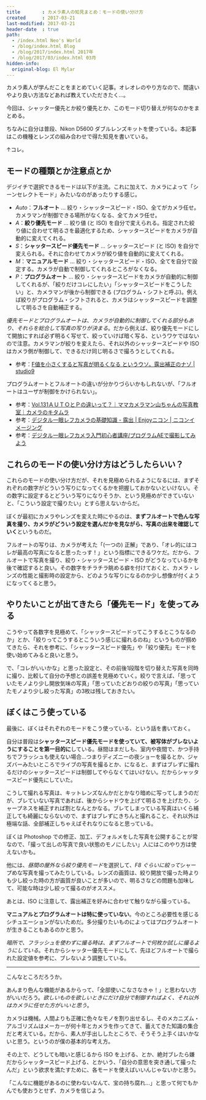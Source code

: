 ```yaml
---
title        : カメラ素人の知見まとめ：モードの使い分け方
created      : 2017-03-21
last-modified: 2017-03-21
header-date  : true
path:
  - /index.html Neo's World
  - /blog/index.html Blog
  - /blog/2017/index.html 2017年
  - /blog/2017/03/index.html 03月
hidden-info:
  original-blog: El Mylar
---
```


カメラ素人が学んだことをまとめていく記事。オレオレのやり方なので、間違いやより良い方法などあれば教えていただきたく…。

今回は、シャッター優先とか絞り優先とか、このモード切り替えが何なのかをまとめる。

ちなみに自分は普段、Nikon D5600 ダブルレンズキットを使っている。本記事はこの機種とレンズの組み合わせで得た知見を書いている。

↑コレ。

## モードの種類とか注意点とか

デジイチで選択できるモードは以下が主流。これに加えて、カメラによって「シーンセレクトモード」みたいなのがあったりする感じ。

- *Auto*：**フルオート** … 絞り・シャッタースピード・ISO、全てがカメラ任せ。カメラマンが制御できる場所がなくなる、全てカメラ任せ。
- *A*：**絞り優先モード** … 絞り値 (と ISO) を自分で変えられる。指定された絞り値に合わせて明るさを最適化するため、シャッタースピードをカメラが自動的に変えてくれる。
- *S*：**シャッタースピード優先モード** … シャッタースピード (と ISO) を自分で変えられる。それに合わせてカメラが絞り値を自動的に変えてくれる。
- *M*：**マニュアルモード** … 絞り・シャッタースピード・ISO、全てを自分で設定する。カメラが自動で制御してくれるところがなくなる。
- *P*：**プログラムオート** … 絞り・シャッタースピードをカメラが自動的に制御してくれるが、「絞りだけコレにしたい」「シャッタースピードをこうしたい」と、カメラマンが後から制御できる (プログラム・シフトと呼ぶ)。例えば絞りがプログラム・シフトされると、カメラはシャッタースピードを調整して明るさを自動補正する。

*優先モードとプログラムオートは、カメラが自動的に制御してくれる部分もあり、それらを総合して写真の写りが決まる*。だから例えば、絞り優先モードにして開放にすれば必ず明るく写せて、絞っていけば暗く写る、というワケではないので注意。カメラマンが絞りを変えたら、それ以外のシャッタースピードや ISO はカメラ側が制御して、できるだけ同じ明るさで撮ろうとしてくれる。

- 参考：[F値を小さくすると写真が明るくなる というウソ。露出補正のナゾ | studio9](http://photo-studio9.com/exposure_compensation/)

プログラムオートとフルオートの違いが分かりづらいかもしれないが、「フルオートはユーザが制御をかけられない」。

- 参考：[Vol.131ＡＵＴＯとＰの違いって？｜ママカメラマン山ちゃんの写真教室｜カメラのキタムラ](http://www.kitamura.jp/photo/mamacam/2013/mc131.html)
- 参考：[デジタル一眼レフカメラの基礎知識 - 露出 | Enjoyニコン | ニコンイメージング](http://www.nikon-image.com/enjoy/phototech/manual/04/06.html)
- 参考：[デジタル一眼レフカメラ入門初心者講座/プログラムAEで撮影してみよう](http://diji1.ehoh.net/contents/pmode.html)

## これらのモードの使い分け方はどうしたらいい？

これらのモードの使い分け方だが、それを見極められるようになるには、まずそれぞれの数字がどういう写りになってくるかを把握しておかないといけない。その数字に設定するとどういう写りになりそうか、という見極めができていないと、「こういう設定で撮りたい」とすら思えないからだ。

ぼくが最初にカメラやレンズを変えた時にやるのは、**まずフルオートで色んな写真を撮り、カメラがどういう設定を選んだかを見ながら、写真の出来を確認していく**というものだ。

フルオートの写りは、カメラが考えた「(一つの) 正解」であり、「オレ的にはコレが最高の写真になると思ったっす！」という指標にできるワケだ。だから、フルオートで写真を撮り、絞り・シャッタースピード・ISO がどうなっているかを後で確認すると良い。その数字をチラチラ眺める癖を付けておくと、カメラ・レンズの性能と撮影時の設定から、どのような写りになるのか少し想像が付くようになってくると思う。

## やりたいことが出てきたら「優先モード」を使ってみる

こうやって各数字を見極めて、「シャッタースピードってこうするとこうなるのか」とか、「絞りってこうするとこういう感じに撮れるのね」というものが掴めてきたら、それを参考に、「シャッタースピード優先」や「絞り優先」モードを使い始めてみると良いと思う。

で、「コレがいいかな」と思った設定と、その前後1段階を切り替えた写真を同時に撮り、比較して自分の予想との誤差を見極めていく。絞りで言えば、「思っていたモノより少し開放気味の写真」「思っていたどおりの絞りの写真」「思っていたモノより少し絞った写真」の3枚は残しておきたい。

## ぼくはこう使っている

最後に、ぼくはそれぞれのモードをこう使っている、という話を書いておく。

自分は普段は**シャッタースピード優先モードを使っていて、被写体がブレないようにすることを第一目的に**している。昼間はまだしも、室内や夜間で、かつ手持ちでフラッシュも使えない場合…つまりディズニーの夜ショーを撮るとか、ジャズバーみたいところでライブの写真を撮るとか、になると、まずはブレずに撮れるだけのシャッタースピードは制御してやらなくてはいけない。だからシャッタースピード優先にしていた。

こうして撮れる写真は、キットレンズなんかだとかなり暗めに写ってしまうのだが、ブレていない写真であれば、後からシャドウを上げて明るさを上げたり、シャープネスを補正すれば割となんとかなる。ブレてしまっている写真はいくら補正しても綺麗にならないので、まずはブレずにきちんと撮れること、それ以外は極端な話、全部補正しちゃえばそれなりになると思っている。

ぼくは Photoshop での修正、加工、デフォルメをした写真を公開することが常なので、「撮って出しの写真で良い状態のモノにしたい」人にはこのやり方は使えないかも。

他には、*昼間の屋外なら絞り優先モード*を選択して、*F8 ぐらいに絞って*シャープめな写真を撮ってみたりしている。レンズの画質は、絞り開放で撮った時よりも少し絞った時の方が画質が良いことが多いので、明るさなどの問題も加味して、可能な時は少し絞って撮るのがオススメ。

あとは、ISO に注意して、露出補正を好みに合わせて触りながら撮っている。

**マニュアルとプログラムオートは特に使っていない**。今のところ必要性を感じるシチュエーションがないためだ。多分撮りたいものによってはプログラムオートが生きることもあるのかと思う。

*暗所で、フラッシュを使わずに撮る時は、まずフルオートで何枚か試しに撮るようにしている*。それからシャッター優先モードにして、先ほどフルオートで撮られた設定値を参考に、ブレないよう調整している。

---

こんなところだろうか。

あんまり色んな機能があるからって、「全部使いこなさなきゃ！」と思わない方がいいだろう。*欲しいものを欲しいときにだけ自分で制御すればよく、それ以外はカメラに任せた方がいいと思う*。

カメラは機械。人間よりも正確に色々なモノを割り出せるし、そのメカニズム・アルゴリズムはメーカーが何十年とカメラを作ってきて、蓄えてきた知識の集合だと考えている。だから、素人が手出ししたところで、そうそう上手くはいかないと思う。というのが僕の基本的な考え方。

その上で、どうしても暗いと感じるから ISO を上げる、とか、絶対ブレたら嫌だからシャッタースピード上げる、とかいう、「自分の意思を突き通して撮ったんだ」という欲求を満たすために、各モードを使えばいいんじゃないかと思う。

「こんなに機能があるのに使わないなんて、宝の持ち腐れ…」と思って何でもかんでも使おうとせず、カメラを信じよう。
